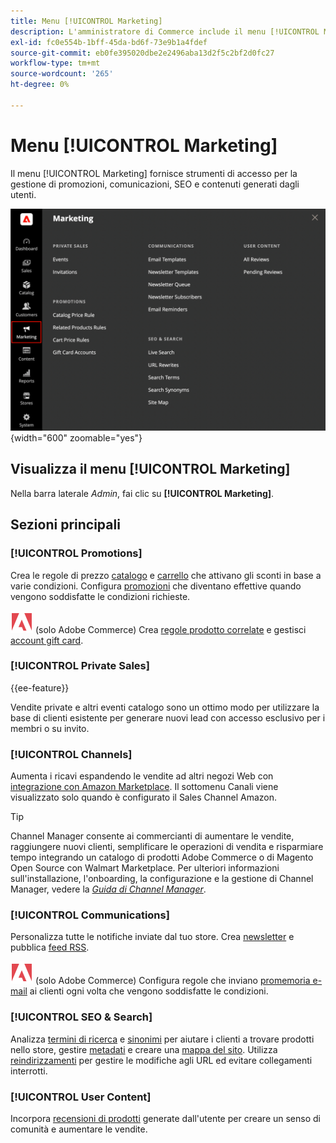 ```yaml
---
title: Menu [!UICONTROL Marketing]
description: L'amministratore di Commerce include il menu [!UICONTROL Marketing], che fornisce gli strumenti di accesso per la gestione di promozioni, comunicazioni, SEO e contenuti generati dagli utenti.
exl-id: fc0e554b-1bff-45da-bd6f-73e9b1a4fdef
source-git-commit: eb0fe395020dbe2e2496aba13d2f5c2bf2d0fc27
workflow-type: tm+mt
source-wordcount: '265'
ht-degree: 0%

---
```


# Menu [!UICONTROL Marketing]

Il menu [!UICONTROL Marketing] fornisce strumenti di accesso per la gestione di promozioni, comunicazioni, SEO e contenuti generati dagli utenti.

![Amministratore Commerce - Menu Marketing](./assets/admin-menu-marketing-ee.png){width="600" zoomable="yes"}

## Visualizza il menu [!UICONTROL Marketing]

Nella barra laterale _Admin_, fai clic su **[!UICONTROL Marketing]**.

## Sezioni principali

### [!UICONTROL Promotions]

Crea le regole di prezzo [catalogo](price-rules-catalog.md) e [carrello](price-rules-cart.md) che attivano gli sconti in base a varie condizioni. Configura [promozioni](introduction.md#promotions) che diventano effettive quando vengono soddisfatte le condizioni richieste.

![Adobe Commerce](../assets/adobe-logo.svg) (solo Adobe Commerce) Crea [regole prodotto correlate](product-related-rules.md) e gestisci [account gift card](../stores-purchase/product-gift-card-accounts.md).

### [!UICONTROL Private Sales]

{{ee-feature}}

Vendite private e altri eventi catalogo sono un ottimo modo per utilizzare la base di clienti esistente per generare nuovi lead con accesso esclusivo per i membri o su invito.

### [!UICONTROL Channels]

Aumenta i ricavi espandendo le vendite ad altri negozi Web con [integrazione con Amazon Marketplace](https://experienceleague.adobe.com/docs/commerce-channels/amazon/overview.html?lang=it). Il sottomenu Canali viene visualizzato solo quando è configurato il Sales Channel Amazon.

>[!TIP]
>
>Channel Manager consente ai commercianti di aumentare le vendite, raggiungere nuovi clienti, semplificare le operazioni di vendita e risparmiare tempo integrando un catalogo di prodotti Adobe Commerce o di Magento Open Source con Walmart Marketplace. Per ulteriori informazioni sull&#39;installazione, l&#39;onboarding, la configurazione e la gestione di Channel Manager, vedere la [_Guida di Channel Manager_](https://experienceleague.adobe.com/docs/commerce-channels/channel-manager/intro-to-channel-manager/overview.html?lang=it).

### [!UICONTROL Communications]

Personalizza tutte le notifiche inviate dal tuo store. Crea [newsletter](newsletters.md) e pubblica [feed RSS](social-rss.md#rss-feeds).

![Adobe Commerce](../assets/adobe-logo.svg) (solo Adobe Commerce) Configura regole che inviano [promemoria e-mail](email-reminder-rules.md) ai clienti ogni volta che vengono soddisfatte le condizioni.

### [!UICONTROL SEO & Search]

Analizza [termini di ricerca](../catalog/search-terms.md) e [sinonimi](../catalog/search-terms.md#search-synonyms) per aiutare i clienti a trovare prodotti nello store, gestire [metadati](meta-data.md) e creare una [mappa del sito](sitemap-xml.md). Utilizza [reindirizzamenti](url-rewrite.md) per gestire le modifiche agli URL ed evitare collegamenti interrotti.

### [!UICONTROL User Content]

Incorpora [recensioni di prodotti](product-reviews.md) generate dall&#39;utente per creare un senso di comunità e aumentare le vendite.

